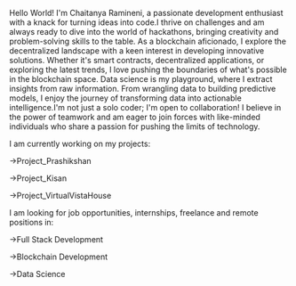 Hello World! I'm Chaitanya Ramineni, a passionate development enthusiast with a knack for turning ideas into code.I thrive on challenges and am always ready to dive into the world of hackathons, bringing creativity and problem-solving skills to the table. As a blockchain aficionado, I explore the decentralized landscape with a keen interest in developing innovative solutions. Whether it's smart contracts, decentralized applications, or exploring the latest trends, I love pushing the boundaries of what's possible in the blockchain space. Data science is my playground, where I extract insights from raw information. From wrangling data to building predictive models, I enjoy the journey of transforming data into actionable intelligence.I'm not just a solo coder; I'm open to collaboration! I believe in the power of teamwork and am eager to join forces with like-minded individuals who share a passion for pushing the limits of technology.


I am currently working on my projects:



->Project_Prashikshan


->Project_Kisan


->Project_VirtualVistaHouse



I am looking for job opportunities, internships, freelance and remote positions in:



->Full Stack Development


->Blockchain Development


->Data Science
